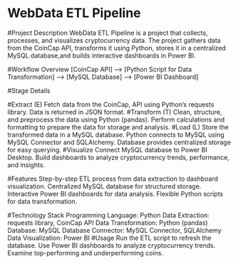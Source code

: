 # WebData ETL Pipeline
#Project Description
WebData ETL Pipeline is a project that collects, processes, and visualizes cryptocurrency data.
The project gathers data from the CoinCap API, transforms it using Python, stores it in a centralized MySQL 
database,and builds interactive dashboards in Power BI.

#Workflow Overview
[CoinCap API] --> [Python Script for Data Transformation] --> [MySQL Database] --> [Power BI Dashboard]

#Stage Details

#Extract (E)
Fetch data from the CoinCap,
API using Python’s requests library.
Data is returned in JSON format.
#Transform (T)
Clean, structure, and preprocess the data using Python (pandas).
Perform calculations and formatting to prepare the data for storage and analysis.
#Load (L)
Store the transformed data in a MySQL database.
Python connects to MySQL using MySQL Connector and SQLAlchemy.
Database provides centralized storage for easy querying.
#Visualize
Connect MySQL database to Power BI Desktop.
Build dashboards to analyze cryptocurrency trends, performance, and insights.

#Features
Step-by-step ETL process from data extraction to dashboard visualization.
Centralized MySQL database for structured storage.
Interactive Power BI dashboards for data analysis.
Flexible Python scripts for  data transformation.

#Technology Stack
Programming Language: Python
Data Extraction: requests library, CoinCap API
Data Transformation: Python (pandas)
Database: MySQL
Database Connector: MySQL Connector, SQLAlchemy
Data Visualization: Power BI 
#Usage
Run the ETL script to refresh the database.
Use Power BI dashboards to analyze cryptocurrency trends.
Examine top-performing and underperforming coins.

